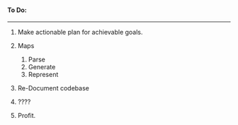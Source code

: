 #### To Do:
------
1. Make actionable plan for achievable goals.
2. Maps
    1. Parse
    2. Generate
    3. Represent

  3. Re-Document codebase
  4. ????
  5. Profit. 
